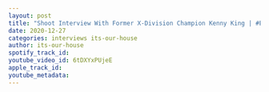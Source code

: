 ```yaml
---
layout: post
title: "Shoot Interview With Former X-Division Champion Kenny King | #EP11"
date: 2020-12-27
categories: interviews its-our-house
author: its-our-house
spotify_track_id: 
youtube_video_id: 6tDXYxPUjeE
apple_track_id: 
youtube_metadata: 
---
```

